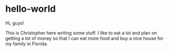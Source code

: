 # hello-world
Hi, guys! 

This is Christopher here writing some stuff.
I like to eat a lot and plan on getting a lot of money so that I can eat more food and buy a nice house for my family in Florida.
